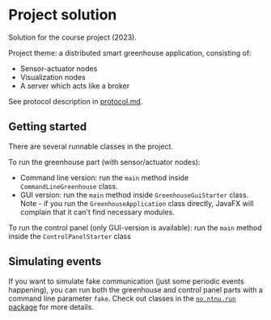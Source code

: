 # Project solution

Solution for the course project (2023).

Project theme: a distributed smart greenhouse application, consisting of:

* Sensor-actuator nodes
* Visualization nodes
* A server which acts like a broker

See protocol description in [protocol.md](protocol.md).

## Getting started

There are several runnable classes in the project.

To run the greenhouse part (with sensor/actuator nodes):

* Command line version: run the `main` method inside `CommandLineGreenhouse` class.
* GUI version: run the `main` method inside `GreenhouseGuiStarter` class. Note - if you run the
  `GreenhouseApplication` class directly, JavaFX will complain that it can't find necessary modules.

To run the control panel (only GUI-version is available): run the `main` method inside the
`ControlPanelStarter` class

## Simulating events

If you want to simulate fake communication (just some periodic events happening), you can run 
both the greenhouse and control panel parts with a command line parameter `fake`. Check out 
classes in the [`no.ntnu.run` package](src/main/java/no/ntnu/run) for more details. 